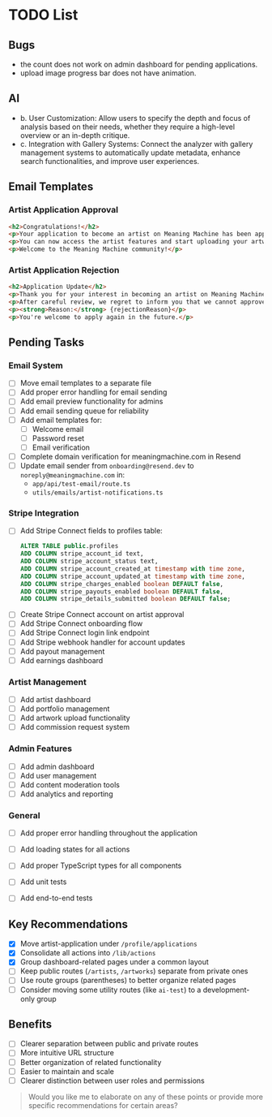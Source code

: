 # TODO List

## Bugs

- the count does not work on admin dashboard for pending applications.
- upload image progress bar does not have animation.

## AI
- b. User Customization: Allow users to specify the depth and focus of analysis based on their needs, whether they require a high-level overview or an in-depth critique.
- c. Integration with Gallery Systems: Connect the analyzer with gallery management systems to automatically update metadata, enhance search functionalities, and improve user experiences.

## Email Templates

### Artist Application Approval
```html
<h2>Congratulations!</h2>
<p>Your application to become an artist on Meaning Machine has been approved.</p>
<p>You can now access the artist features and start uploading your artwork.</p>
<p>Welcome to the Meaning Machine community!</p>
```

### Artist Application Rejection
```html
<h2>Application Update</h2>
<p>Thank you for your interest in becoming an artist on Meaning Machine.</p>
<p>After careful review, we regret to inform you that we cannot approve your application at this time.</p>
<p><strong>Reason:</strong> {rejectionReason}</p>
<p>You're welcome to apply again in the future.</p>
```

## Pending Tasks

### Email System
- [ ] Move email templates to a separate file
- [ ] Add proper error handling for email sending
- [ ] Add email preview functionality for admins
- [ ] Add email sending queue for reliability
- [ ] Add email templates for:
  - [ ] Welcome email
  - [ ] Password reset
  - [ ] Email verification
- [ ] Complete domain verification for meaningmachine.com in Resend
- [ ] Update email sender from `onboarding@resend.dev` to `noreply@meaningmachine.com` in:
  - `app/api/test-email/route.ts`
  - `utils/emails/artist-notifications.ts`

### Stripe Integration
- [ ] Add Stripe Connect fields to profiles table:
  ```sql
  ALTER TABLE public.profiles
  ADD COLUMN stripe_account_id text,
  ADD COLUMN stripe_account_status text,
  ADD COLUMN stripe_account_created_at timestamp with time zone,
  ADD COLUMN stripe_account_updated_at timestamp with time zone,
  ADD COLUMN stripe_charges_enabled boolean DEFAULT false,
  ADD COLUMN stripe_payouts_enabled boolean DEFAULT false,
  ADD COLUMN stripe_details_submitted boolean DEFAULT false;
  ```
- [ ] Create Stripe Connect account on artist approval
- [ ] Add Stripe Connect onboarding flow
- [ ] Add Stripe Connect login link endpoint
- [ ] Add Stripe webhook handler for account updates
- [ ] Add payout management
- [ ] Add earnings dashboard

### Artist Management
- [ ] Add artist dashboard
- [ ] Add portfolio management
- [ ] Add artwork upload functionality
- [ ] Add commission request system

### Admin Features
- [ ] Add admin dashboard
- [ ] Add user management
- [ ] Add content moderation tools
- [ ] Add analytics and reporting

### General
- [ ] Add proper error handling throughout the application
- [ ] Add loading states for all actions
- [ ] Add proper TypeScript types for all components
- [ ] Add unit tests
- [ ] Add end-to-end tests 


## Key Recommendations

- [x] Move artist-application under `/profile/applications`
- [x] Consolidate all actions into `/lib/actions`
- [x] Group dashboard-related pages under a common layout
- [ ] Keep public routes (`/artists`, `/artworks`) separate from private ones
- [ ] Use route groups (parentheses) to better organize related pages
- [ ] Consider moving some utility routes (like `ai-test`) to a development-only group

## Benefits

- [ ] Clearer separation between public and private routes
- [ ] More intuitive URL structure 
- [ ] Better organization of related functionality
- [ ] Easier to maintain and scale
- [ ] Clearer distinction between user roles and permissions

> Would you like me to elaborate on any of these points or provide more specific recommendations for certain areas?